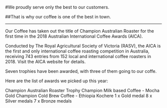 #We proudly serve only the best to our customers.

##That is why our coffee is one of the best in town.

--------------------------------------------------------------------

Our Coffee has taken out the title of Champion Australian Roaster for the first time in the 2018 Australian International Coffee Awards (AICA).

Conducted by The Royal Agricultural Society of Victoria (RASV), the AICA is the first and only international coffee roasting competition in Australia, receiving 743 entries from 152 local and international coffee roasters in 2018. Visit the AICA website for details.

Seven trophies have been awarded, with three of them going to our coffe.

Here are the list of awards we picked up this year:

Champion Australian Roaster Trophy
Champion Milk based Coffee - Mocha Gold
Champion Cold Brew Coffee - Ethiopia Kochere
1 x Gold medal
8 x Silver medals
7 x Bronze medals